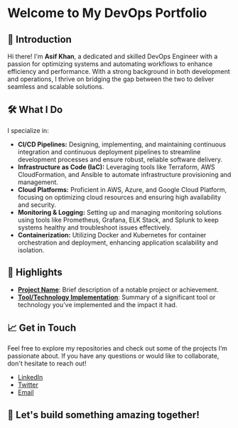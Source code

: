 # Welcome to My DevOps Portfolio

## 🚀 Introduction

Hi there! I'm **Asif Khan**, a dedicated and skilled DevOps Engineer with a passion for optimizing systems and automating workflows to enhance efficiency and performance. With a strong background in both development and operations, I thrive on bridging the gap between the two to deliver seamless and scalable solutions.

## 🛠️ What I Do

I specialize in:

- **CI/CD Pipelines:** Designing, implementing, and maintaining continuous integration and continuous deployment pipelines to streamline development processes and ensure robust, reliable software delivery.
- **Infrastructure as Code (IaC):** Leveraging tools like Terraform, AWS CloudFormation, and Ansible to automate infrastructure provisioning and management.
- **Cloud Platforms:** Proficient in AWS, Azure, and Google Cloud Platform, focusing on optimizing cloud resources and ensuring high availability and security.
- **Monitoring & Logging:** Setting up and managing monitoring solutions using tools like Prometheus, Grafana, ELK Stack, and Splunk to keep systems healthy and troubleshoot issues effectively.
- **Containerization:** Utilizing Docker and Kubernetes for container orchestration and deployment, enhancing application scalability and isolation.

## 🌟 Highlights

- [**Project Name**](link-to-project): Brief description of a notable project or achievement.
- [**Tool/Technology Implementation**](link-to-details): Summary of a significant tool or technology you’ve implemented and the impact it had.

## 📈 Get in Touch

Feel free to explore my repositories and check out some of the projects I’m passionate about. If you have any questions or would like to collaborate, don't hesitate to reach out!

- [LinkedIn](link-to-linkedin)
- [Twitter](link-to-twitter)
- [Email](mailto:your-email@example.com)

## 🚀 Let's build something amazing together!
